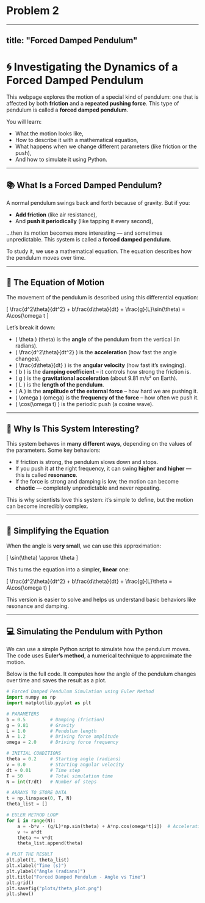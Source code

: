 
# Problem 2

---

title: "Forced Damped Pendulum"
-------------------------------

# 🌀 Investigating the Dynamics of a Forced Damped Pendulum

This webpage explores the motion of a special kind of pendulum: one that is affected by both **friction** and a **repeated pushing force**. This type of pendulum is called a **forced damped pendulum**.

You will learn:

- What the motion looks like,
- How to describe it with a mathematical equation,
- What happens when we change different parameters (like friction or the push),
- And how to simulate it using Python.

---

## 📚 What Is a Forced Damped Pendulum?

A normal pendulum swings back and forth because of gravity. But if you:

- **Add friction** (like air resistance),
- And **push it periodically** (like tapping it every second),

...then its motion becomes more interesting — and sometimes unpredictable. This system is called a **forced damped pendulum**.

To study it, we use a mathematical equation. The equation describes how the pendulum moves over time.

---

## 🧮 The Equation of Motion

The movement of the pendulum is described using this differential equation:

\[
\frac{d^2\theta}{dt^2} + b\frac{d\theta}{dt} + \frac{g}{L}\sin(\theta) = A\cos(\omega t
\]

Let’s break it down:

- \( \theta \) (theta) is the **angle** of the pendulum from the vertical (in radians).
- \( \frac{d^2\theta}{dt^2} \) is the **acceleration** (how fast the angle changes).
- \( \frac{d\theta}{dt} \) is the **angular velocity** (how fast it’s swinging).
- \( b \) is the **damping coefficient** – it controls how strong the friction is.
- \( g \) is the **gravitational acceleration** (about 9.81 m/s² on Earth).
- \( L \) is the **length of the pendulum**.
- \( A \) is the **amplitude of the external force** – how hard we are pushing it.
- \( \omega \) (omega) is the **frequency of the force** – how often we push it.
- \( \cos(\omega t) \) is the periodic push (a cosine wave).

---

## 🧠 Why Is This System Interesting?

This system behaves in **many different ways**, depending on the values of the parameters. Some key behaviors:

- If friction is strong, the pendulum slows down and stops.
- If you push it at the right frequency, it can swing **higher and higher** — this is called **resonance**.
- If the force is strong and damping is low, the motion can become **chaotic** — completely unpredictable and never repeating.

This is why scientists love this system: it’s simple to define, but the motion can become incredibly complex.

---

## 🧪 Simplifying the Equation

When the angle is **very small**, we can use this approximation:

\[
\sin(\theta) \approx \theta
\]

This turns the equation into a simpler, **linear** one:

\[
\frac{d^2\theta}{dt^2} + b\frac{d\theta}{dt} + \frac{g}{L}\theta = A\cos(\omega t)
\]

This version is easier to solve and helps us understand basic behaviors like resonance and damping.

---

## 💻 Simulating the Pendulum with Python

We can use a simple Python script to simulate how the pendulum moves. The code uses **Euler’s method**, a numerical technique to approximate the motion.

Below is the full code. It computes how the angle of the pendulum changes over time and saves the result as a plot.

```python
# Forced Damped Pendulum Simulation using Euler Method
import numpy as np
import matplotlib.pyplot as plt

# PARAMETERS
b = 0.5         # Damping (friction)
g = 9.81        # Gravity
L = 1.0         # Pendulum length
A = 1.2         # Driving force amplitude
omega = 2.0     # Driving force frequency

# INITIAL CONDITIONS
theta = 0.2     # Starting angle (radians)
v = 0.0         # Starting angular velocity
dt = 0.01       # Time step
T = 50          # Total simulation time
N = int(T/dt)   # Number of steps

# ARRAYS TO STORE DATA
t = np.linspace(0, T, N)
theta_list = []

# EULER METHOD LOOP
for i in range(N):
    a = -b*v - (g/L)*np.sin(theta) + A*np.cos(omega*t[i])  # Acceleration
    v += a*dt
    theta += v*dt
    theta_list.append(theta)

# PLOT THE RESULT
plt.plot(t, theta_list)
plt.xlabel("Time (s)")
plt.ylabel("Angle (radians)")
plt.title("Forced Damped Pendulum - Angle vs Time")
plt.grid()
plt.savefig("plots/theta_plot.png")
plt.show()
```

